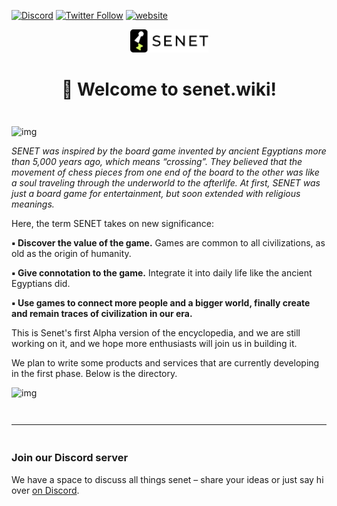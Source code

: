 [![Discord](https://img.shields.io/discord/934380160113844294?color=green&label=senet%20%7C%20discord%20%F0%9F%91%8B&logo=discord&style=flat-square)](https://discord.gg/CetY6Y4)
[![Twitter Follow](https://img.shields.io/twitter/follow/senetnetwork?logo=twitter&style=social)](https://twitter.com/senetnetwork)
[![website](https://img.shields.io/website?color=green&label=senetnetwork.com&style=flat-square&url=https%3A%2F%2Fsenetnetwork.com)](https://senetnetwork.com)

<div align="center" style="margin-top: 1em; margin-bottom: 3em;">
  <a href="https://senet.wiki"><img alt="senet logo" src="./public/senet-logo-square-1x.png" alt="senet" width="125"></a>
  <h1>🙋 Welcome to senet.wiki!</h1>
</div>

![img](https://miro.medium.com/v2/resize:fit:1400/1*GzwF-Ut6mOj0aphGPem8GA.jpeg)

*SENET was inspired by the board game invented by ancient Egyptians more than 5,000 years ago, which means “crossing”. They believed that the movement of chess pieces from one end of the board to the other was like a soul traveling through the underworld to the afterlife. At first, SENET was just a board game for entertainment, but soon extended with religious meanings.*

Here, the term SENET takes on new significance:

**▪️ Discover the value of the game.** Games are common to all civilizations, as old as the origin of humanity.

**▪️ Give connotation to the game.** Integrate it into daily life like the ancient Egyptians did.

**▪️ Use games to connect more people and a bigger world, finally create and remain traces of civilization in our era.**

This is Senet's first Alpha version of the encyclopedia, and we are still working on it, and we hope more enthusiasts will join us in building it.

We plan to write some products and services that are currently developing in the first phase. Below is the directory.

![img](https://miro.medium.com/v2/resize:fit:1400/1*HLST9YQh0HzKoOZt7eYo1A.png)

<hr style="margin-top: 3em; margin-bottom: 3em;">

### Join our Discord server

We have a space to discuss all things senet – share your ideas or just say hi over [on Discord](https://discord.com/invite/qh9dG9EwQx).
